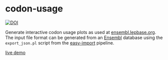 # codon-usage

[![DOI](https://zenodo.org/badge/20772/rjchallis/codon-usage.svg)](https://zenodo.org/badge/latestdoi/20772/rjchallis/codon-usage)

Generate interactive codon usage plots as used at [ensembl.lepbase.org](http://ensembl.lepbase.org).  The input file format can be generated from an [Ensembl](http://ensembl.org) database using the ``export_json.pl`` script from the [easy-import](http://easy-import.readme.io) pipeline.

[live demo](http://content.lepbase.org/pages/annotations/codon-usage.html?assembly=Heliconius_melpomene_Hmel2)
